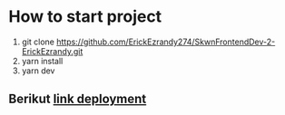 # How to start project
1. git clone https://github.com/ErickEzrandy274/SkwnFrontendDev-2-ErickEzrandy.git
2. yarn install
3. yarn dev

## Berikut [link deployment](https://skwn-finance-erickezrandy274.vercel.app/)